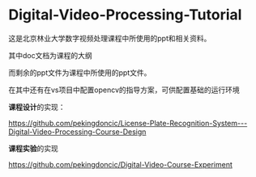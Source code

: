 # Digital-Video-Processing-Tutorial
这是北京林业大学数字视频处理课程中所使用的ppt和相关资料。

其中doc文档为课程的大纲

而剩余的ppt文件为课程中所使用的ppt文件。

在其中还有在vs项目中配置opencv的指导方案，可供配置基础的运行环境

**课程设计**的实现：

https://github.com/pekingdoncic/License-Plate-Recognition-System---Digital-Video-Processing-Course-Design

**课程实验**的实现

https://github.com/pekingdoncic/Digital-Video-Course-Experiment
